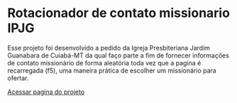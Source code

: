 # Rotacionador de contato missionario IPJG

Esse projeto foi desenvolvido a pedido da Igreja Presbiteriana Jardim Guanabara de Cuiabá-MT da qual faço parte a fim de fornecer informações de contato missionário de forma aleatória toda vez que a pagina é recarregada (f5),
uma maneira prática de escolher um missionário para ofertar.

[Acessar pagina do projeto](https://botlorien.github.io/web-missionary-pix/)

